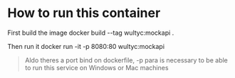 # How to run this container
First build the image
    docker build --tag wultyc:mockapi .

Then run it
    docker run -it -p 8080:80 wultyc:mockapi

> Aldo theres a port bind on dockerfile, -p para is necessary to be able to run this service on Windows or Mac machines 